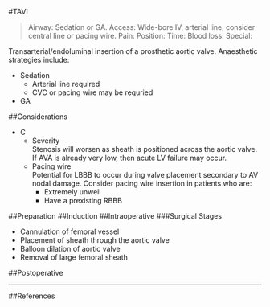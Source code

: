 #TAVI
>Airway: Sedation or GA.
>Access: Wide-bore IV, arterial line, consider central line or pacing wire.
>Pain: 
>Position:
>Time: 
>Blood loss:
>Special:

Transarterial/endoluminal insertion of a prosthetic aortic valve. Anaesthetic strategies include:
* Sedation
	* Arterial line required
	* CVC or pacing wire may be requried
* GA

##Considerations
* C
	* Severity  
	Stenosis will worsen as sheath is positioned across the aortic valve. If AVA is already very low, then acute LV failure may occur.
	* Pacing wire  
	Potential for LBBB to occur during valve placement secondary to AV nodal damage. Consider pacing wire insertion in patients who are:
		* Extremely unwell
		* Have a prexisting RBBB


##Preparation
##Induction
##Intraoperative
###Surgical Stages
* Cannulation of femoral vessel
* Placement of sheath through the aortic valve
* Balloon dilation of aortic valve
* Removal of large femoral sheath

##Postoperative

---
##References